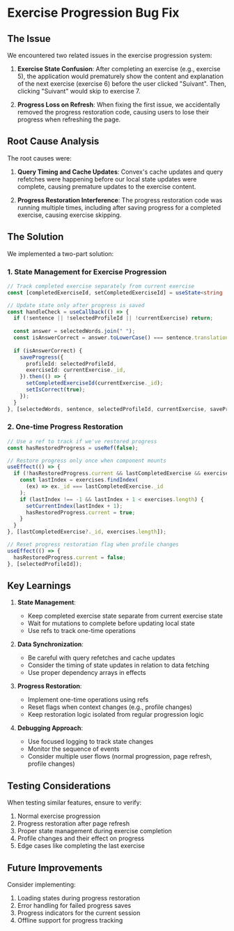 # Exercise Progression Bug Fix

## The Issue

We encountered two related issues in the exercise progression system:

1. **Exercise State Confusion**: After completing an exercise (e.g., exercise 5), the application would prematurely show the content and explanation of the next exercise (exercise 6) before the user clicked "Suivant". Then, clicking "Suivant" would skip to exercise 7.

2. **Progress Loss on Refresh**: When fixing the first issue, we accidentally removed the progress restoration code, causing users to lose their progress when refreshing the page.

## Root Cause Analysis

The root causes were:

1. **Query Timing and Cache Updates**: Convex's cache updates and query refetches were happening before our local state updates were complete, causing premature updates to the exercise content.

2. **Progress Restoration Interference**: The progress restoration code was running multiple times, including after saving progress for a completed exercise, causing exercise skipping.

## The Solution

We implemented a two-part solution:

### 1. State Management for Exercise Progression

```typescript
// Track completed exercise separately from current exercise
const [completedExerciseId, setCompletedExerciseId] = useState<string | null>(null);

// Update state only after progress is saved
const handleCheck = useCallback(() => {
  if (!sentence || !selectedProfileId || !currentExercise) return;
  
  const answer = selectedWords.join(" ");
  const isAnswerCorrect = answer.toLowerCase() === sentence.translation.toLowerCase();
  
  if (isAnswerCorrect) {
    saveProgress({
      profileId: selectedProfileId,
      exerciseId: currentExercise._id,
    }).then(() => {
      setCompletedExerciseId(currentExercise._id);
      setIsCorrect(true);
    });
  }
}, [selectedWords, sentence, selectedProfileId, currentExercise, saveProgress]);
```

### 2. One-time Progress Restoration

```typescript
// Use a ref to track if we've restored progress
const hasRestoredProgress = useRef(false);

// Restore progress only once when component mounts
useEffect(() => {
  if (!hasRestoredProgress.current && lastCompletedExercise && exercises.length > 0) {
    const lastIndex = exercises.findIndex(
      (ex) => ex._id === lastCompletedExercise._id
    );
    if (lastIndex !== -1 && lastIndex + 1 < exercises.length) {
      setCurrentIndex(lastIndex + 1);
      hasRestoredProgress.current = true;
    }
  }
}, [lastCompletedExercise?._id, exercises.length]);

// Reset progress restoration flag when profile changes
useEffect(() => {
  hasRestoredProgress.current = false;
}, [selectedProfileId]);
```

## Key Learnings

1. **State Management**: 
   - Keep completed exercise state separate from current exercise state
   - Wait for mutations to complete before updating local state
   - Use refs to track one-time operations

2. **Data Synchronization**:
   - Be careful with query refetches and cache updates
   - Consider the timing of state updates in relation to data fetching
   - Use proper dependency arrays in effects

3. **Progress Restoration**:
   - Implement one-time operations using refs
   - Reset flags when context changes (e.g., profile changes)
   - Keep restoration logic isolated from regular progression logic

4. **Debugging Approach**:
   - Use focused logging to track state changes
   - Monitor the sequence of events
   - Consider multiple user flows (normal progression, page refresh, profile changes)

## Testing Considerations

When testing similar features, ensure to verify:

1. Normal exercise progression
2. Progress restoration after page refresh
3. Proper state management during exercise completion
4. Profile changes and their effect on progress
5. Edge cases like completing the last exercise

## Future Improvements

Consider implementing:

1. Loading states during progress restoration
2. Error handling for failed progress saves
3. Progress indicators for the current session
4. Offline support for progress tracking 